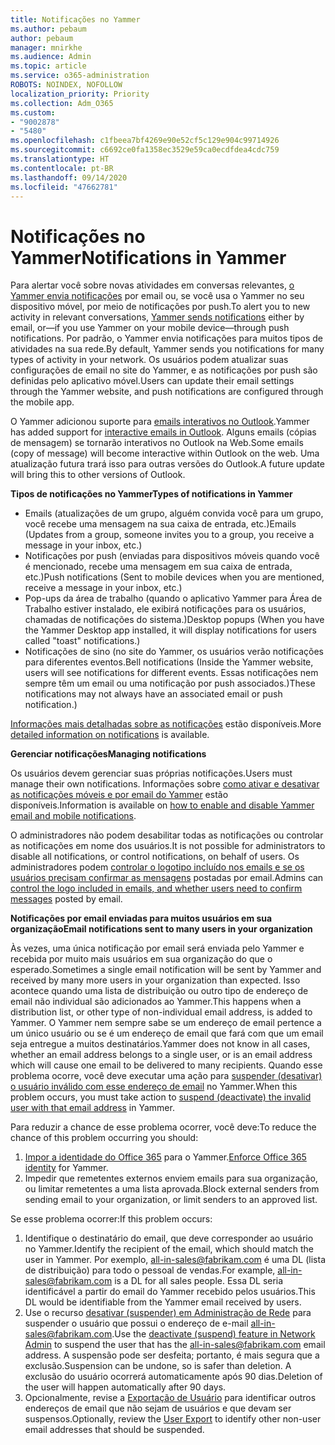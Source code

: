 ```yaml
---
title: Notificações no Yammer
ms.author: pebaum
author: pebaum
manager: mnirkhe
ms.audience: Admin
ms.topic: article
ms.service: o365-administration
ROBOTS: NOINDEX, NOFOLLOW
localization_priority: Priority
ms.collection: Adm_O365
ms.custom:
- "9002878"
- "5480"
ms.openlocfilehash: c1fbeea7bf4269e90e52cf5c129e904c99714926
ms.sourcegitcommit: c6692ce0fa1358ec3529e59ca0ecdfdea4cdc759
ms.translationtype: HT
ms.contentlocale: pt-BR
ms.lasthandoff: 09/14/2020
ms.locfileid: "47662781"
---
```

# <a name="notifications-in-yammer"></a><span data-ttu-id="083ad-102">Notificações no Yammer</span><span class="sxs-lookup"><span data-stu-id="083ad-102">Notifications in Yammer</span></span>

<span data-ttu-id="083ad-103">Para alertar você sobre novas atividades em conversas relevantes, [o Yammer envia notificações](https://support.microsoft.com/en-gb/office/enable-or-disable-yammer-email-and-phone-notifications-93e530e0-189f-4768-8f28-7683d48cc996) por email ou, se você usa o Yammer no seu dispositivo móvel, por meio de notificações por push.</span><span class="sxs-lookup"><span data-stu-id="083ad-103">To alert you to new activity in relevant conversations, [Yammer sends notifications](https://support.microsoft.com/en-gb/office/enable-or-disable-yammer-email-and-phone-notifications-93e530e0-189f-4768-8f28-7683d48cc996) either by email, or—if you use Yammer on your mobile device—through push notifications.</span></span> <span data-ttu-id="083ad-104">Por padrão, o Yammer envia notificações para muitos tipos de atividades na sua rede.</span><span class="sxs-lookup"><span data-stu-id="083ad-104">By default, Yammer sends you notifications for many types of activity in your network.</span></span> <span data-ttu-id="083ad-105">Os usuários podem atualizar suas configurações de email no site do Yammer, e as notificações por push são definidas pelo aplicativo móvel.</span><span class="sxs-lookup"><span data-stu-id="083ad-105">Users can update their email settings through the Yammer website, and push notifications are configured through the mobile app.</span></span> 

<span data-ttu-id="083ad-106">O Yammer adicionou suporte para [emails interativos no Outlook](https://techcommunity.microsoft.com/t5/outlook-blog/interactive-yammer-emails-in-outlook-on-the-web-are-here/ba-p/1209420).</span><span class="sxs-lookup"><span data-stu-id="083ad-106">Yammer has added support for [interactive emails in Outlook](https://techcommunity.microsoft.com/t5/outlook-blog/interactive-yammer-emails-in-outlook-on-the-web-are-here/ba-p/1209420).</span></span> <span data-ttu-id="083ad-107">Alguns emails (cópias de mensagem) se tornarão interativos no Outlook na Web.</span><span class="sxs-lookup"><span data-stu-id="083ad-107">Some emails (copy of message) will become interactive within Outlook on the web.</span></span> <span data-ttu-id="083ad-108">Uma atualização futura trará isso para outras versões do Outlook.</span><span class="sxs-lookup"><span data-stu-id="083ad-108">A future update will bring this to other versions of Outlook.</span></span>

<span data-ttu-id="083ad-109">**Tipos de notificações no Yammer**</span><span class="sxs-lookup"><span data-stu-id="083ad-109">**Types of notifications in Yammer**</span></span>

- <span data-ttu-id="083ad-110">Emails (atualizações de um grupo, alguém convida você para um grupo, você recebe uma mensagem na sua caixa de entrada, etc.)</span><span class="sxs-lookup"><span data-stu-id="083ad-110">Emails (Updates from a group, someone invites you to a group, you receive a message in your inbox, etc.)</span></span>
- <span data-ttu-id="083ad-111">Notificações por push (enviadas para dispositivos móveis quando você é mencionado, recebe uma mensagem em sua caixa de entrada, etc.)</span><span class="sxs-lookup"><span data-stu-id="083ad-111">Push notifications (Sent to mobile devices when you are mentioned, receive a message in your inbox, etc.)</span></span>
- <span data-ttu-id="083ad-112">Pop-ups da área de trabalho (quando o aplicativo Yammer para Área de Trabalho estiver instalado, ele exibirá notificações para os usuários, chamadas de notificações do sistema.)</span><span class="sxs-lookup"><span data-stu-id="083ad-112">Desktop popups (When you have the Yammer Desktop app installed, it will display notifications for users called "toast" notifications.)</span></span>
- <span data-ttu-id="083ad-113">Notificações de sino (no site do Yammer, os usuários verão notificações para diferentes eventos.</span><span class="sxs-lookup"><span data-stu-id="083ad-113">Bell notifications (Inside the Yammer website, users will see notifications for different events.</span></span> <span data-ttu-id="083ad-114">Essas notificações nem sempre têm um email ou uma notificação por push associados.)</span><span class="sxs-lookup"><span data-stu-id="083ad-114">These notifications may not always have an associated email or push notification.)</span></span>

<span data-ttu-id="083ad-115">[Informações mais detalhadas sobre as notificações](https://support.microsoft.com/en-gb/office/enable-or-disable-yammer-email-and-phone-notifications-93e530e0-189f-4768-8f28-7683d48cc996) estão disponíveis.</span><span class="sxs-lookup"><span data-stu-id="083ad-115">More [detailed information on notifications](https://support.microsoft.com/en-gb/office/enable-or-disable-yammer-email-and-phone-notifications-93e530e0-189f-4768-8f28-7683d48cc996) is available.</span></span>

<span data-ttu-id="083ad-116">**Gerenciar notificações**</span><span class="sxs-lookup"><span data-stu-id="083ad-116">**Managing notifications**</span></span>

<span data-ttu-id="083ad-117">Os usuários devem gerenciar suas próprias notificações.</span><span class="sxs-lookup"><span data-stu-id="083ad-117">Users must manage their own notifications.</span></span> <span data-ttu-id="083ad-118">Informações sobre [como ativar e desativar as notificações móveis e por email do Yammer](https://support.microsoft.com/en-gb/office/enable-or-disable-yammer-email-and-phone-notifications-93e530e0-189f-4768-8f28-7683d48cc996) estão disponíveis.</span><span class="sxs-lookup"><span data-stu-id="083ad-118">Information is available on [how to enable and disable Yammer email and mobile notifications](https://support.microsoft.com/en-gb/office/enable-or-disable-yammer-email-and-phone-notifications-93e530e0-189f-4768-8f28-7683d48cc996).</span></span> 

<span data-ttu-id="083ad-119">O administradores não podem desabilitar todas as notificações ou controlar as notificações em nome dos usuários.</span><span class="sxs-lookup"><span data-stu-id="083ad-119">It is not possible for administrators to disable all notifications, or control notifications, on behalf of users.</span></span> <span data-ttu-id="083ad-120">Os administradores podem [controlar o logotipo incluído nos emails e se os usuários precisam confirmar as mensagens](https://docs.microsoft.com/yammer/configure-your-yammer-network/configure-email-and-yammer) postadas por email.</span><span class="sxs-lookup"><span data-stu-id="083ad-120">Admins can [control the logo included in emails, and whether users need to confirm messages](https://docs.microsoft.com/yammer/configure-your-yammer-network/configure-email-and-yammer) posted by email.</span></span>

<span data-ttu-id="083ad-121">**Notificações por email enviadas para muitos usuários em sua organização**</span><span class="sxs-lookup"><span data-stu-id="083ad-121">**Email notifications sent to many users in your organization**</span></span>

<span data-ttu-id="083ad-122">Às vezes, uma única notificação por email será enviada pelo Yammer e recebida por muito mais usuários em sua organização do que o esperado.</span><span class="sxs-lookup"><span data-stu-id="083ad-122">Sometimes a single email notification will be sent by Yammer and received by many more users in your organization than expected.</span></span> <span data-ttu-id="083ad-123">Isso acontece quando uma lista de distribuição ou outro tipo de endereço de email não individual são adicionados ao Yammer.</span><span class="sxs-lookup"><span data-stu-id="083ad-123">This happens when a distribution list, or other type of non-individual email address, is added to Yammer.</span></span> <span data-ttu-id="083ad-124">O Yammer nem sempre sabe se um endereço de email pertence a um único usuário ou se é um endereço de email que fará com que um email seja entregue a muitos destinatários.</span><span class="sxs-lookup"><span data-stu-id="083ad-124">Yammer does not know in all cases, whether an email address belongs to a single user, or is an email address which will cause one email to be delivered to many recipients.</span></span> <span data-ttu-id="083ad-125">Quando esse problema ocorre, você deve executar uma ação para [suspender (desativar) o usuário inválido com esse endereço de email](https://docs.microsoft.com/yammer/manage-yammer-users/add-block-or-remove-users#remove-users) no Yammer.</span><span class="sxs-lookup"><span data-stu-id="083ad-125">When this problem occurs, you must take action to [suspend (deactivate) the invalid user with that email address](https://docs.microsoft.com/yammer/manage-yammer-users/add-block-or-remove-users#remove-users) in Yammer.</span></span> 

<span data-ttu-id="083ad-126">Para reduzir a chance de esse problema ocorrer, você deve:</span><span class="sxs-lookup"><span data-stu-id="083ad-126">To reduce the chance of this problem occurring you should:</span></span>

1. <span data-ttu-id="083ad-127">[Impor a identidade do Office 365](https://docs.microsoft.com/yammer/configure-your-yammer-network/enforce-office-365-identity) para o Yammer.</span><span class="sxs-lookup"><span data-stu-id="083ad-127">[Enforce Office 365 identity](https://docs.microsoft.com/yammer/configure-your-yammer-network/enforce-office-365-identity) for Yammer.</span></span>
2. <span data-ttu-id="083ad-128">Impedir que remetentes externos enviem emails para sua organização, ou limitar remetentes a uma lista aprovada.</span><span class="sxs-lookup"><span data-stu-id="083ad-128">Block external senders from sending email to your organization, or limit senders to an approved list.</span></span>

<span data-ttu-id="083ad-129">Se esse problema ocorrer:</span><span class="sxs-lookup"><span data-stu-id="083ad-129">If this problem occurs:</span></span>

1. <span data-ttu-id="083ad-130">Identifique o destinatário do email, que deve corresponder ao usuário no Yammer.</span><span class="sxs-lookup"><span data-stu-id="083ad-130">Identify the recipient of the email, which should match the user in Yammer.</span></span> <span data-ttu-id="083ad-131">Por exemplo, all-in-sales@fabrikam.com é uma DL (lista de distribuição) para todo o pessoal de vendas.</span><span class="sxs-lookup"><span data-stu-id="083ad-131">For example, all-in-sales@fabrikam.com is a DL for all sales people.</span></span> <span data-ttu-id="083ad-132">Essa DL seria identificável a partir do email do Yammer recebido pelos usuários.</span><span class="sxs-lookup"><span data-stu-id="083ad-132">This DL would be identifiable from the Yammer email received by users.</span></span>
2. <span data-ttu-id="083ad-133">Use o recurso [desativar (suspender) em Administração de Rede](https://docs.microsoft.com/yammer/manage-yammer-users/add-block-or-remove-users#remove-users) para suspender o usuário que possui o endereço de e-mail all-in-sales@fabrikam.com.</span><span class="sxs-lookup"><span data-stu-id="083ad-133">Use the [deactivate (suspend) feature in Network Admin](https://docs.microsoft.com/yammer/manage-yammer-users/add-block-or-remove-users#remove-users) to suspend the user that has the all-in-sales@fabrikam.com email address.</span></span> <span data-ttu-id="083ad-134">A suspensão pode ser desfeita; portanto, é mais segura que a exclusão.</span><span class="sxs-lookup"><span data-stu-id="083ad-134">Suspension can be undone, so is safer than deletion.</span></span> <span data-ttu-id="083ad-135">A exclusão do usuário ocorrerá automaticamente após 90 dias.</span><span class="sxs-lookup"><span data-stu-id="083ad-135">Deletion of the user will happen automatically after 90 days.</span></span>
3. <span data-ttu-id="083ad-136">Opcionalmente, revise a [Exportação de Usuário](https://docs.microsoft.com/yammer/manage-security-and-compliance/export-yammer-enterprise-data#ExportUsers) para identificar outros endereços de email que não sejam de usuários e que devam ser suspensos.</span><span class="sxs-lookup"><span data-stu-id="083ad-136">Optionally, review the [User Export](https://docs.microsoft.com/yammer/manage-security-and-compliance/export-yammer-enterprise-data#ExportUsers) to identify other non-user email addresses that should be suspended.</span></span>
